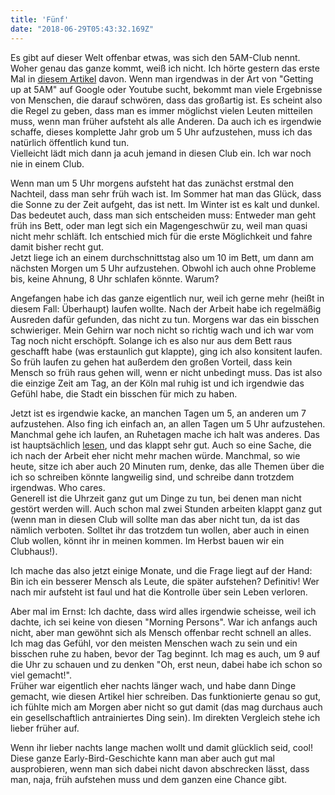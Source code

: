 ```yaml
---
title: 'Fünf'
date: "2018-06-29T05:43:32.169Z"
---
```


Es gibt auf dieser Welt offenbar etwas, was sich den 5AM-Club nennt. Woher genau
das ganze kommt, weiß ich nicht. Ich hörte gestern das erste Mal in [diesem
Artikel](https://medium.com/carl-pullein/what-its-like-to-be-part-of-robin-sharma-s-5-am-club-767e4270a82f)
davon. Wenn man irgendwas in der Art von "Getting up at 5AM" auf Google oder
Youtube sucht, bekommt man viele Ergebnisse von Menschen, die darauf schwören,
dass das großartig ist. Es scheint also die Regel zu geben, dass man es immer
möglichst vielen Leuten mitteilen muss, wenn man früher aufsteht als alle
Anderen. Da auch ich es irgendwie schaffe, dieses komplette Jahr grob um 5 Uhr
aufzustehen, muss ich das natürlich öffentlich kund tun.  
Vielleicht lädt mich dann ja acuh jemand in diesen Club ein. Ich war noch nie in
einem Club.

Wenn man um 5 Uhr morgens aufsteht hat das zunächst erstmal den Nachteil, dass
man sehr früh wach ist. Im Sommer hat man das Glück, dass die Sonne zu der Zeit
aufgeht, das ist nett. Im Winter ist es kalt und dunkel.  
Das bedeutet auch, dass man sich entscheiden muss: Entweder man geht früh ins
Bett, oder man legt sich ein Magengeschwür zu, weil man quasi nicht mehr
schläft. Ich entschied mich für die erste Möglichkeit und fahre damit bisher
recht gut.  
Jetzt liege ich an einem durchschnittstag also um 10 im Bett, um dann am
nächsten Morgen um 5 Uhr aufzustehen. Obwohl ich auch ohne Probleme bis, keine
Ahnung, 8 Uhr schlafen könnte. Warum?

Angefangen habe ich das ganze eigentlich nur, weil ich gerne mehr (heißt in
diesem Fall: Überhaupt) laufen wollte. Nach der Arbeit habe ich regelmäßig
Ausreden dafür gefunden, das nicht zu tun. Morgens war das ein bisschen
schwieriger. Mein Gehirn war noch nicht so richtig wach und ich war vom Tag noch
nicht erschöpft. Solange ich es also nur aus dem Bett raus geschafft habe (was
erstaunlich gut klappte), ging ich also konsitent laufen.  
So früh laufen zu gehen hat außerdem den großen Vorteil, dass kein Mensch so
früh raus gehen will, wenn er nicht unbedingt muss. Das ist also die einzige
Zeit am Tag, an der Köln mal ruhig ist und ich irgendwie das Gefühl habe, die
Stadt ein bisschen für mich zu haben. 

Jetzt ist es irgendwie kacke, an manchen Tagen um 5, an anderen um 7
aufzustehen. Also fing ich einfach an, an allen Tagen um 5 Uhr aufzustehen.
Manchmal gehe ich laufen, an Ruhetagen mache ich halt was anderes. Das ist
hauptsächlich [lesen](http://chrispop.de/2018-06-08-lesen/), und das klappt sehr gut. Auch so eine Sache, die ich nach
der Arbeit eher nicht mehr machen würde. Manchmal, so wie heute, sitze ich aber
auch 20 Minuten rum, denke, das alle Themen über die ich so schreiben könnte
langweilig sind, und schreibe dann trotzdem irgendwas. Who cares.  
Generell ist die Uhrzeit ganz gut um Dinge zu tun, bei denen man nicht gestört
werden will. Auch schon mal zwei Stunden arbeiten klappt ganz gut (wenn man in
diesen Club will sollte man das aber nicht tun, da ist das nämlich verboten.
Solltet ihr das trotzdem tun wollen, aber auch in einen Club wollen, könnt ihr in
meinen kommen. Im Herbst bauen wir ein Clubhaus!).

Ich mache das also jetzt einige Monate, und die Frage liegt auf der Hand: Bin
ich ein besserer Mensch als Leute, die später aufstehen? Definitiv! Wer nach mir
aufsteht ist faul und hat die Kontrolle über sein Leben verloren.  

Aber mal im Ernst: Ich dachte, dass wird alles irgendwie scheisse, weil ich
dachte, ich sei keine von diesen "Morning Persons". War ich anfangs auch nicht,
aber man gewöhnt sich als Mensch offenbar recht schnell an alles.  
Ich mag das Gefühl, vor den meisten Menschen wach zu sein und ein bisschen ruhe
zu haben, bevor der Tag beginnt. Ich mag es auch, um 9 auf die Uhr zu schauen
und zu denken "Oh, erst neun, dabei habe ich schon so viel gemacht!".  
Früher war eigentlich eher nachts länger wach, und habe dann Dinge gemacht, wie
diesen Artikel hier schreiben. Das funktionierte genau so gut, ich fühlte mich
am Morgen aber nicht so gut damit (das mag durchaus auch ein gesellschaftlich
antrainiertes Ding sein). Im direkten Vergleich stehe ich lieber früher auf.

Wenn ihr lieber nachts lange machen wollt und damit glücklich seid, cool! Diese
ganze Early-Bird-Geschichte kann man aber auch gut mal ausprobieren, wenn man
sich dabei nicht davon abschrecken lässt, dass man, naja, früh aufstehen muss
und dem ganzen eine Chance gibt.
